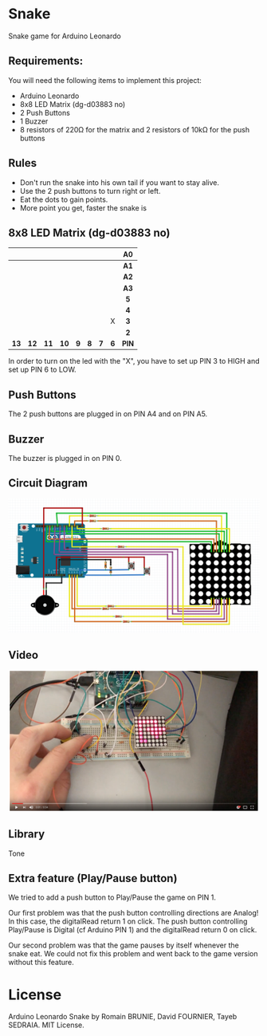 # Snake
Snake game for Arduino Leonardo

## Requirements:
You will need the following items to implement this project:
- Arduino Leonardo
- 8x8 LED Matrix (dg-d03883 no)
- 2 Push Buttons
- 1 Buzzer
- 8 resistors of 220Ω for the matrix and 2 resistors of 10kΩ for the push buttons

## Rules

- Don't run the snake into his own tail if you want to stay alive.
- Use the 2 push buttons to turn right or left.
- Eat the dots to gain points.
- More point you get, faster the snake is

## 8x8 LED Matrix (dg-d03883 no)

|    |    |    |    |    |    |    |    | **A0** |
|:--:|:--:|:--:|:--:|:--:|:--:|:--:|:--:|:--:|
|    |    |    |    |    |    |    |    | **A1** |
|    |    |    |    |    |    |    |    | **A2** |
|    |    |    |    |    |    |    |    | **A3** |
|    |    |    |    |    |    |    |    | **5** |
|    |    |    |    |    |    |    |    | **4** |
|    |    |    |    |    |    |    |  X  | **3** |
|    |    |    |    |    |    |    |    | **2** |
| **13** | **12** | **11** | **10** | **9**  | **8**  | **7**  | **6**  | **PIN** |

In order to turn on the led with the "X", you have to set up PIN 3 to HIGH and set up PIN 6 to LOW.

## Push Buttons

The 2 push buttons are plugged in on PIN A4 and on PIN A5.

## Buzzer

The buzzer is plugged in on PIN 0.

## Circuit Diagram

![Snake](https://github.com/rombiddle/SnakeArduinoLeonardo/blob/master/images/29830725_10208761236147876_843359766_o.png?raw=true "Snake")

## Video

[![Snake](https://github.com/rombiddle/SnakeArduinoLeonardo/blob/master/images/29883488_10208761250068224_692720117_o.png?raw=true)](https://www.youtube.com/watch?v=Qi7nh-p-SI8 "Snake")

## Library

Tone

## Extra feature (Play/Pause button)

We tried to add a push button to Play/Pause the game on PIN 1.

Our first problem was that the push button controlling directions are Analog! In this case, the digitalRead return 1 on click. The push button controlling Play/Pause is Digital (cf Arduino PIN 1) and the digitalRead return 0 on click.

Our second problem was that the game pauses by itself whenever the snake eat. We could not fix this problem and went back to the game version without this feature.

# License

Arduino Leonardo Snake by Romain BRUNIE, David FOURNIER, Tayeb SEDRAIA.
MIT License.